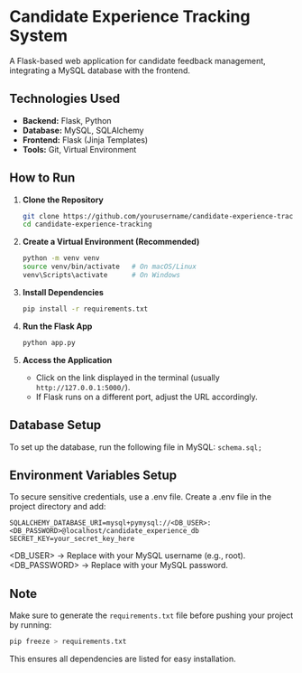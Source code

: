 # Candidate Experience Tracking System

A Flask-based web application for candidate feedback management, integrating a MySQL database with the frontend.

## Technologies Used
- **Backend:** Flask, Python
- **Database:** MySQL, SQLAlchemy
- **Frontend:** Flask (Jinja Templates)
- **Tools:** Git, Virtual Environment

## How to Run

1. **Clone the Repository**  
   ```bash
   git clone https://github.com/yourusername/candidate-experience-tracking.git
   cd candidate-experience-tracking
   ```

2. **Create a Virtual Environment (Recommended)**  
   ```bash
   python -m venv venv
   source venv/bin/activate   # On macOS/Linux
   venv\Scripts\activate      # On Windows
   ```

3. **Install Dependencies**  
   ```bash
   pip install -r requirements.txt
   ```

4. **Run the Flask App**  
   ```bash
   python app.py
   ```

5. **Access the Application**  
   - Click on the link displayed in the terminal (usually `http://127.0.0.1:5000/`).
   - If Flask runs on a different port, adjust the URL accordingly.

## Database Setup
To set up the database, run the following file in MySQL:
```schema.sql;```


## Environment Variables Setup

To secure sensitive credentials, use a .env file. Create a .env file in the project directory and add:
```
SQLALCHEMY_DATABASE_URI=mysql+pymysql://<DB_USER>:<DB_PASSWORD>@localhost/candidate_experience_db
SECRET_KEY=your_secret_key_here
```
<DB_USER> → Replace with your MySQL username (e.g., root).
<DB_PASSWORD> → Replace with your MySQL password.

## Note
Make sure to generate the `requirements.txt` file before pushing your project by running:
```bash
pip freeze > requirements.txt
```

This ensures all dependencies are listed for easy installation.
